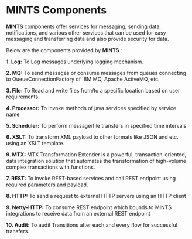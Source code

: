 # MINTS Components

**MINTS** components offer services for messaging, sending data, notifications, and various other services that can be used for easy messaging and transferring data and also provide security for data.


Below are the components provided by **MINTS** :

**1. Log:** To Log messages underlying logging mechanism.

**2. MQ:** To send messages or consume messages from queues connecting to  QueueConnectionFactory of IBM MQ, Apache ActiveMQ, etc.

**3. File:** To Read and write files from/to a specific location based on user requirements.

**4. Processor:** To invoke methods of java services specified by service name

**5. Scheduler:** To perform message/file transfers in specified time intervals

**6. XSLT:** To transform XML payload to other formats like JSON and etc. using an XSLT template.

**9. MTX:**  MTX Transformation Extender is a powerful, transaction-oriented, data integration solution that automates the transformation of high-volume complex transactions with functions.

**7. REST:** To invoke REST-based services and call REST endpoint using required parameters and payload.

**8. HTTP:** To send a request to external HTTP servers using an HTTP client

**9. Netty-HTTP:**  To consume REST endpoint which bounds to MINTS integrations to receive data from an external REST endpoint 


**10. Audit:** To audit Transitions after each and every flow for successful transfers.

